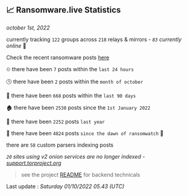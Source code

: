 
## 📈 Ransomware.live Statistics
_october 1st, 2022_

currently tracking `122` groups across `218` relays & mirrors - _`83` currently online_ 📡

Check the recent ransomware posts [here](https://www.ransomware.live/#/recentposts)


⏲ there have been `7` posts within the `last 24 hours`

🕓 there have been `2` posts within the `month of october`

📅 there have been `668` posts within the `last 90 days`

🏚 there have been `2538` posts since the `1st January 2022`

🚀 there have been `2252` posts `last year`

🦕 there have been `4824` posts `since the dawn of ransomwatch` 🐣

there are `58` custom parsers indexing posts

_`20` sites using v2 onion services are no longer indexed - [support.torproject.org](https://support.torproject.org/onionservices/v2-deprecation/)_

> see the project [README](https://github.com/jmousqueton/ransomwatch#readme) for backend technicals



Last update : _Saturday 01/10/2022 05.43 (UTC)_

